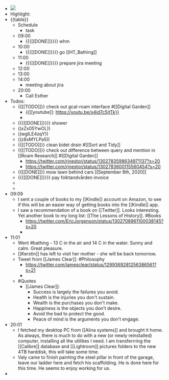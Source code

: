 - ![](https://firebasestorage.googleapis.com/v0/b/firescript-577a2.appspot.com/o/imgs%2Fapp%2FDavidsroam%2F2MASUhQWi0.png?alt=media&token=08018606-1587-4188-8887-37078985a304)
- Highlight:
- {{table}}
    - Schedule
        - task
    - 09:00
        - {{{[[DONE]]}}}} whm
    - 10:00
        - {{{[[DONE]]}}}} go [[HT_Bathing]]
    - 11:00
        - {{{[[DONE]]}}}}  prepare jira meeting
    - 12:00
    - 13:00
    - 14:00
        - meeting about jira
    - 20:00
        - Call Esther
- Todos:
    - {{[[TODO]]}} check out gcal-roam interface #[[Digital Garden]] 
        - {{[[youtube]]: https://youtu.be/x4id7c5jtTk}}
        - 
    - {{{[[DONE]]}}}} shower
    - ((xZx05YwOL))
    - ((wgILE4zqY))
    - ((z8xMYLPa5))
    - {{[[TODO]]}} clean bidet drain #[[Sort and Tidy]]
    - {{[[TODO]]}} check out difference between query and mention in [[Roam Research]] #[[Digital Garden]]
        - https://twitter.com/rjnestor/status/1302783598634971137?s=20
        - https://twitter.com/rjnestor/status/1302783600115560454?s=20
    - {{[[DONE]]}} mow lawn behind cars [[September 8th, 2020]]
    - {{{[[DONE]]}}}} pay folktandvården invoice
    - 
    - 
- 09:09
    - I sent a couple of books to my [[Kindle]] account on Amazon, to see if this will be an easier way of getting books into the [[Kindle]] app.
    - I saw a recommendation of a book on [[Twitter]]. Looks interesting. Yet another book to my long list: [[The Lessons of History]]. #Books
        - https://twitter.com/EricJorgenson/status/1302708961100038145?s=20
        - 
- 11:01
    - Went #bathing - 13 C in the air and 14 C in the water. Sunny and calm. Great pleasure.
    - [[Kerstin]] has left to visit her mother - she will be back tomorrow.
    - Tweet from [[James Clear]]: #Philosophy
        - https://twitter.com/jamesclear/status/1299369281256386561?s=21
        - 
    - #Quotes
        - [[James Clear]]: 
            - Success is largely the failures you avoid.
            - Health is the injuries you don't sustain.
            - Wealth is the purchases you don't make.
            - Happiness is the objects you don't desire.
            - Avoid the bad to protect the good.
            - Peace of mind is the arguments you don't engage.
- 20:01
    - I fetched my desktop PC from [[Alina systems]] and brought it home. As always, there is much to do with a new (or newly reinstalled) computer, installing all the utilities I need. I am transferrring the [[Calibre]] database and [[Lightroom]] pictures folders to the new 4TB harddisk, this will take some time.
    - Valy came to finish painting the steel pillar in front of the garage, leave our ladder here and fetch his scaffolding. He is done here for this time. He seems to enjoy working for us. 
-  
